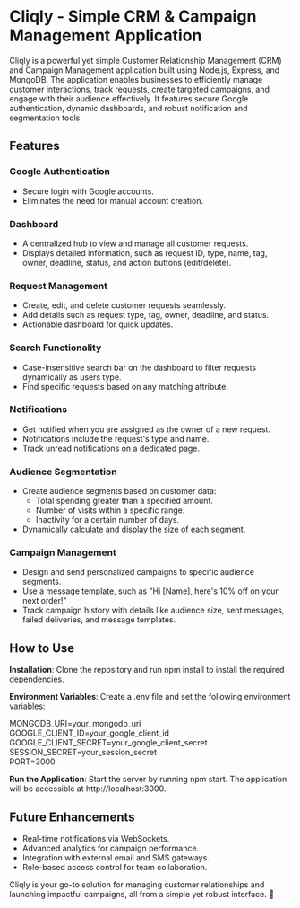 # Cliqly - Simple CRM & Campaign Management Application

Cliqly is a powerful yet simple Customer Relationship Management (CRM) and Campaign Management application built using Node.js, Express, and MongoDB. The application enables businesses to efficiently manage customer interactions, track requests, create targeted campaigns, and engage with their audience effectively. It features secure Google authentication, dynamic dashboards, and robust notification and segmentation tools.

## Features

### **Google Authentication**
- Secure login with Google accounts.
- Eliminates the need for manual account creation.

### **Dashboard**
- A centralized hub to view and manage all customer requests.
- Displays detailed information, such as request ID, type, name, tag, owner, deadline, status, and action buttons (edit/delete).

### **Request Management**
- Create, edit, and delete customer requests seamlessly.
- Add details such as request type, tag, owner, deadline, and status.
- Actionable dashboard for quick updates.

### **Search Functionality**
- Case-insensitive search bar on the dashboard to filter requests dynamically as users type.
- Find specific requests based on any matching attribute.

### **Notifications**
- Get notified when you are assigned as the owner of a new request.
- Notifications include the request's type and name.
- Track unread notifications on a dedicated page.

### **Audience Segmentation**
- Create audience segments based on customer data:
  - Total spending greater than a specified amount.
  - Number of visits within a specific range.
  - Inactivity for a certain number of days.
- Dynamically calculate and display the size of each segment.

### **Campaign Management**
- Design and send personalized campaigns to specific audience segments.
- Use a message template, such as "Hi [Name], here's 10% off on your next order!"
- Track campaign history with details like audience size, sent messages, failed deliveries, and message templates.

## How to Use
**Installation**: Clone the repository and run npm install to install the required dependencies.

**Environment Variables**: Create a .env file and set the following environment variables:

MONGODB_URI=your_mongodb_uri  
GOOGLE_CLIENT_ID=your_google_client_id  
GOOGLE_CLIENT_SECRET=your_google_client_secret  
SESSION_SECRET=your_session_secret  
PORT=3000  

**Run the Application**: Start the server by running npm start. The application will be accessible at http://localhost:3000.

## Future Enhancements

- Real-time notifications via WebSockets.
- Advanced analytics for campaign performance.
- Integration with external email and SMS gateways.
- Role-based access control for team collaboration.

Cliqly is your go-to solution for managing customer relationships and launching impactful campaigns, all from a simple yet robust interface. 🚀